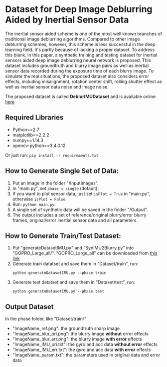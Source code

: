 # Dataset for Deep Image Deblurring Aided by Inertial Sensor Data
The inertial sensor aided scheme is one of the most well known branches of traditional image deblurring algorithms. Compared to other image deblurring schemes, however, this scheme is less successful in the deep learning field. It's partly because of lacking a proper dataset. To address this blank, in this paper, a synthetic training and testing dataset for inertial sensors aided deep image deblurring neural network is proposed. This dataset includes groundtruth and blurry image pairs as well as inertial sensor data recorded during the exposure time of each blurry image. To simulate the real situations, the proposed dataset also considers error effects, including misalignment, rotation center shift, rolling shutter effect as well as inertial sensor data noise and image noise. 

The proposed dataset is called **DeblurIMUDataset** and is available online [here](https://drive.google.com/file/d/18_PcNpadgxPOSaSpsUcFiTHpxNDmMtO3/view?usp=sharing)
## Required Libraries
- Python==2.7
- matplotlib==2.2.2
- numpy==1.14.3
- opencv-python==3.4.0.12
 
 Or just run: `pip install -r requirements.txt`

## How to Generate Single Set of Data: 
1. Put an image in the folder "/InputImages".
2. In "main.py", set `phase = single` (default).
3. If you want to plot sensor data, just set `isPlot = True` in "main.py", otherwise `isPlot = False`.
4. Run: `python main.py`.
5. A single set of synthetic data will be saved in the folder "/Output".
6. The output includes a set of reference/original blurry/error blurry frames, original/error inertial sensor data and 
all parameters.

## How to Generate Train/Test Dataset: 
1. Put "generateDatasetIMU.py" and "SynIMU2Blurry.py" into "GOPRO_Large_all/". "GOPRO_Large_all" can be downloaded from 
[this link](https://github.com/SeungjunNah/DeepDeblur_release) 
2. Generate train datatset and save them in "Dataset/train", run:
    ```buildoutcfg
    python generateDatasetIMU.py --phase train
    ```
3. Generate test datatset and save them in "Dataset/test", run:
    ```buildoutcfg
    python generateDatasetIMU.py --phase test
    ```
 ## Output Dataset
 In the phase folder, like "Dataset/train/"
 - "ImageName_ref.png": the groundtruth sharp image
 - "ImageName_blur_ori.png": the blurry image **without** error effects
 - "ImageName_blur_err.png": the blurry image **with error** effects
 - "ImageName_IMU_ori.txt": the gyro and acc data **without error** effects
 - "ImageName_IMU_err.txt": the gyro and acc data **with error** effects
 - "ImageName_param.txt": the parameters used in original data and error data